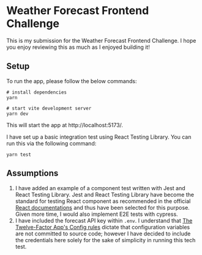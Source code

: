 # Weather Forecast Frontend Challenge

This is my submission for the Weather Forecast Frontend Challenge. I hope you enjoy reviewing this as much as I enjoyed building it!

## Setup

To run the app, please follow the below commands:

```
# install dependencies
yarn

# start vite development server
yarn dev
```

This will start the app at http://localhost:5173/.

I have set up a basic integration test using React Testing Library. You can run this via the following command:

```
yarn test
```

## Assumptions

1. I have added an example of a component test written with Jest and React Testing Library. Jest and React Testing Library have become the standard for testing React component as recommended in the official [React documentations](https://reactjs.org/docs/testing.html#tools) and thus have been selected for this purpose. Given more time, I would also implement E2E tests with cypress.
2. I have included the forecast API key within `.env`. I understand that [The Twelve-Factor App's Config rules](https://12factor.net/config) dictate that configuration variables are not committed to source code; however I have decided to include the credentials here solely for the sake of simplicity in running this tech test.
